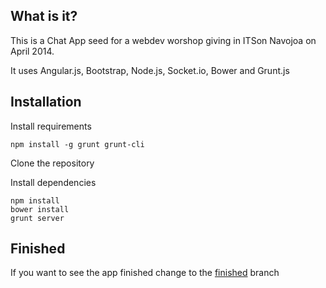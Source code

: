 ## What is it?

This is a Chat App seed for a webdev worshop giving in ITSon Navojoa on April 2014.

It uses Angular.js, Bootstrap, Node.js, Socket.io, Bower and Grunt.js

## Installation

Install requirements

```
npm install -g grunt grunt-cli 
```

Clone the repository

Install dependencies

```
npm install
bower install
grunt server
```

## Finished

If you want to see the app finished change to the [finished](https://github.com/keogh/itson-navojoa-seed/tree/finished) branch